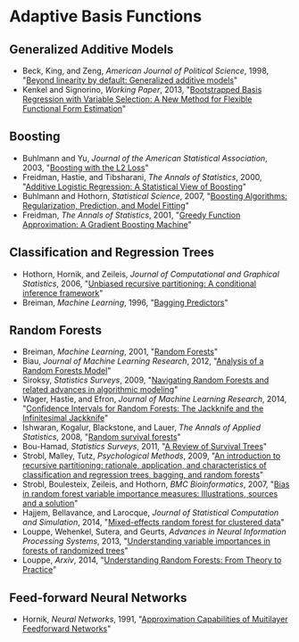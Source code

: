 # Adaptive Basis Functions

## Generalized Additive Models

 - Beck, King, and Zeng, *American Journal of Political Science*, 1998, "[Beyond linearity by default: Generalized additive models](http://zmjones.com/static/statistical-learning/beck-ajps-1998.pdf)"
 - Kenkel and Signorino, *Working Paper*, 2013, "[Bootstrapped Basis Regression with Variable Selection: A New Method for Flexible Functional Form Estimation](http://bkenkel.com/data/basics.pdf)"

## Boosting

 - Buhlmann and Yu, *Journal of the American Statistical Association*, 2003, "[Boosting with the L2 Loss](http://zmjones.com/static/statistical-learning/buhlmann-jasa-2003.pdf)"
 - Freidman, Hastie, and Tibsharani, *The Annals of Statistics*, 2000, "[Additive Logistic Regression: A Statistical View of Boosting](http://projecteuclid.org/download/pdf_1/euclid.aos/1016218223)"
 -  Buhlmann and Hothorn, *Statistical Science*, 2007, "[Boosting Algorithms: Regularization, Prediction, and Model Fitting](http://www.statistik.lmu.de/institut/ag/biostat/vorlesungen/SS10/BAA/Literatur/Boosting_StatisticalScience.pdf)"
 - Freidman, *The Annals of Statistics*, 2001, "[Greedy Function Approximation: A Gradient Boosting Machine](http://projecteuclid.org/download/pdf_1/euclid.aos/1013203451)"

## Classification and Regression Trees

 - Hothorn, Hornik, and Zeileis, *Journal of Computational and Graphical Statistics*, 2006, "[Unbiased recursive partitioning: A conditional inference framework](http://zmjones.com/static/statistical-learning/hothorn-jcgs-2006.pdf)"
 - Breiman, *Machine Learning*, 1996, "[Bagging Predictors](http://zmjones.com/static/statistical-learning/breiman-ml-1996.pdf)"

## Random Forests

 - Breiman, *Machine Learning*, 2001, "[Random Forests](http://zmjones.comhttp://zmjones.com/static/statistical-learning/breiman-ml-2001.pdf)"
 - Biau, *Journal of Machine Learning Research*, 2012, "[Analysis of a Random Forests Model](http://www.jmlr.org/papers/volume13/biau12a/biau12a.pdf)"
 - Siroksy, *Statistics Surveys*, 2009, "[Navigating Random Forests and related advances in algorithmic modeling](http://zmjones.comhttp://zmjones.com/static/statistical-learning/siroky-ss-2009.pdf)"
 - Wager, Hastie, and Efron, *Journal of Machine Learning Research*, 2014, "[Confidence Intervals for Random Forests: The Jackknife and the Infinitesimal Jackknife](http://jmlr.csail.mit.edu/papers/volume15/wager14a/wager14a.pdf)"
 - Ishwaran, Kogalur, Blackstone, and Lauer, *The Annals of Applied Statistics*, 2008, "[Random survival forests](http://zmjones.com/static/statistical-learning/ishwaran-aas-2008.pdf)"
 - Bou-Hamad, *Statistics Surveys*, 2011, "[A Review of Survival Trees](http://projecteuclid.org/download/pdfview_1/euclid.ssu/1315833185)"
 - Strobl, Malley, Tutz, *Psychological Methods*, 2009, "[An introduction to recursive partitioning: rationale, application, and characteristics of classification and regression trees, bagging, and random forests](http://zmjones.com/static/statistical-learning/strobl-bmcb-2009.pdf)"
 - Strobl, Boulesteix, Zeileis, and Hothorn, *BMC Bioinformatics*, 2007, "[Bias in random forest variable importance measures: Illustrations, sources and a solution](http://zmjones.com/static/statistical-learning/strobl-bmcb-2007.pdf)"
 - Hajjem, Bellavance, and Larocque, *Journal of Statistical Computation and Simulation*, 2014, "[Mixed-effects random forest for clustered data](http://zmjones.com/static/statistical-learning/hajjem-jscs-2014.pdf)"
 - Louppe, Wehenkel, Sutera, and Geurts, *Advances in Neural Information Processing Systems*, 2013, "[Understanding variable importances in forests of randomized trees](http://zmjones.com/static/statistical-learning/louppe-nips-2013.pdf)"
 - Louppe, *Arxiv*, 2014, "[Understanding Random Forests: From Theory to Practice](http://arxiv.org/pdf/1407.7502v1.pdf)"

## Feed-forward Neural Networks

 - Hornik, *Neural Networks*, 1991, "[Approximation Capabilities of Muitilayer Feedforward Networks](http://zmjones.com/static/statistical-learning/hornik-nn-1991.pdf)"
